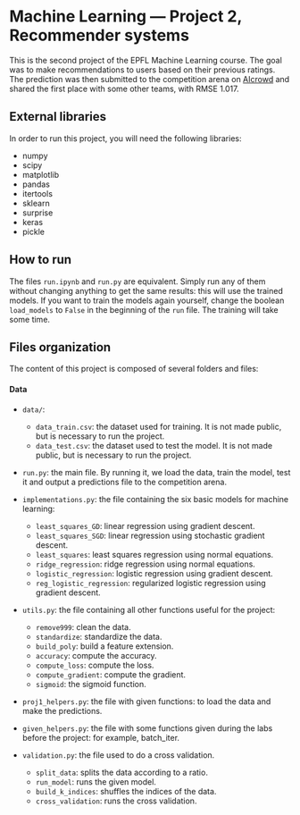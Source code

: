 # Machine Learning — Project 2, Recommender systems

This is the second project of the EPFL Machine Learning course. The goal was to make recommendations to users based on their previous ratings. The prediction was then submitted to the competition arena on [AIcrowd](https://www.aicrowd.com/challenges/epfl-ml-recommender-system-2019/leaderboards) and shared the first place with some other teams, with RMSE 1.017. 

## External libraries

In order to run this project, you will need the following libraries:

- numpy
- scipy
- matplotlib
- pandas
- itertools
- sklearn
- surprise
- keras
- pickle

## How to run

The files `run.ipynb` and `run.py` are equivalent. Simply run any of them without changing anything to get the same results: this will use the trained models. If you want to train the models again yourself, change the boolean `load_models` to `False` in the beginning of the `run` file. The training will take some time.

## Files organization

The content of this project is composed of several folders and files:

#### Data

   - `data/`:
      - `data_train.csv`: the dataset used for training. It is not made public, but is necessary to run the project.
      - `data_test.csv`: the dataset used to test the model. It is not made public, but is necessary to run the project.

   - `run.py`: the main file. By running it, we load the data, train the model, test it and output a predictions file to the competition arena.

   - `implementations.py`: the file containing the six basic models for machine learning: 
      - `least_squares_GD`: linear regression using gradient descent.
      - `least_squares_SGD`: linear regression using stochastic gradient descent.
      - `least_squares`: least squares regression using normal equations.
      - `ridge_regression`: ridge regression using normal equations.
      - `logistic_regression`: logistic regression using gradient descent.
      - `reg_logistic_regression`: regularized logistic regression using gradient descent.

   - `utils.py`: the file containing all other functions useful for the project:
      - `remove999`: clean the data. 
      - `standardize`: standardize the data.
      - `build_poly`: build a feature extension.
      - `accuracy`: compute the accuracy.
      - `compute_loss`: compute the loss.
      - `compute_gradient`: compute the gradient.
      - `sigmoid`: the sigmoid function.


   - `proj1_helpers.py`: the file with given functions: to load the data and make the predictions.

   - `given_helpers.py`: the file with some functions given during the labs before the project: for example, batch_iter.

   - `validation.py`: the file used to do a cross validation.
      - `split_data`: splits the data according to a ratio.
      - `run_model`: runs the given model.
      - `build_k_indices`: shuffles the indices of the data.
      - `cross_validation`: runs the cross validation.
